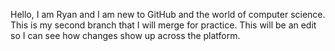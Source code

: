 Hello, I am Ryan and I am new to GitHub and the world of computer science. 
This is my second branch that I will merge for practice.
This will be an edit so I can see how changes show up across the platform. 

